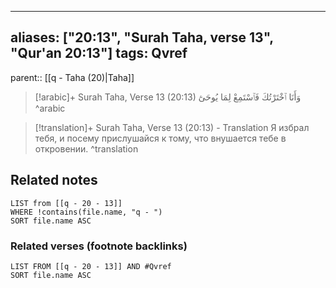 
---
aliases: ["20:13", "Surah Taha, verse 13", "Qur'an 20:13"]
tags: Qvref
---

parent:: [[q - Taha (20)|Taha]]

> [!arabic]+ Surah Taha, Verse 13 (20:13)
> <span class="quran-arabic">وَأَنَا ٱخْتَرْتُكَ فَٱسْتَمِعْ لِمَا يُوحَىٰٓ</span>
^arabic

> [!translation]+ Surah Taha, Verse 13 (20:13) - Translation
> Я избрал тебя, и посему прислушайся к тому, что внушается тебе в откровении.
^translation



## Related notes
```dataview
LIST from [[q - 20 - 13]]
WHERE !contains(file.name, "q - ")
SORT file.name ASC
```

### Related verses (footnote backlinks)
```dataview
LIST FROM [[q - 20 - 13]] AND #Qvref
SORT file.name ASC
```

